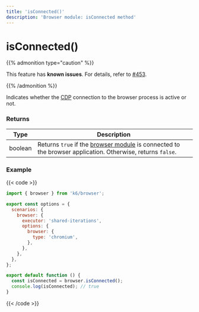 ```yaml
---
title: 'isConnected()'
description: 'Browser module: isConnected method'
---
```


# isConnected()

{{% admonition type="caution" %}}

This feature has **known issues**.
For details, refer to [#453](https://github.com/grafana/xk6-browser/issues/453).

{{% /admonition %}}

Indicates whether the [CDP](https://chromedevtools.github.io/devtools-protocol/) connection to the browser process is active or not.

### Returns

| Type    | Description                                                                                                                                                                                  |
| ------- | -------------------------------------------------------------------------------------------------------------------------------------------------------------------------------------------- |
| boolean | Returns `true` if the [browser module](https://grafana.com/docs/k6/<K6_VERSION>/javascript-api/k6-browser) is connected to the browser application. Otherwise, returns `false`. |

### Example

{{< code >}}

```javascript
import { browser } from 'k6/browser';

export const options = {
  scenarios: {
    browser: {
      executor: 'shared-iterations',
      options: {
        browser: {
          type: 'chromium',
        },
      },
    },
  },
};

export default function () {
  const isConnected = browser.isConnected();
  console.log(isConnected); // true
}
```

{{< /code >}}
